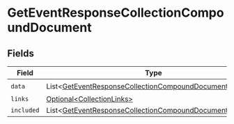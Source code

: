 # GetEventResponseCollectionCompoundDocument


## Fields

| Field                                                                                                                                      | Type                                                                                                                                       | Required                                                                                                                                   | Description                                                                                                                                |
| ------------------------------------------------------------------------------------------------------------------------------------------ | ------------------------------------------------------------------------------------------------------------------------------------------ | ------------------------------------------------------------------------------------------------------------------------------------------ | ------------------------------------------------------------------------------------------------------------------------------------------ |
| `data`                                                                                                                                     | List\<[GetEventResponseCollectionCompoundDocumentData](../../models/components/GetEventResponseCollectionCompoundDocumentData.md)>         | :heavy_check_mark:                                                                                                                         | N/A                                                                                                                                        |
| `links`                                                                                                                                    | [Optional\<CollectionLinks>](../../models/components/CollectionLinks.md)                                                                   | :heavy_minus_sign:                                                                                                                         | N/A                                                                                                                                        |
| `included`                                                                                                                                 | List\<[GetEventResponseCollectionCompoundDocumentIncluded](../../models/components/GetEventResponseCollectionCompoundDocumentIncluded.md)> | :heavy_minus_sign:                                                                                                                         | N/A                                                                                                                                        |